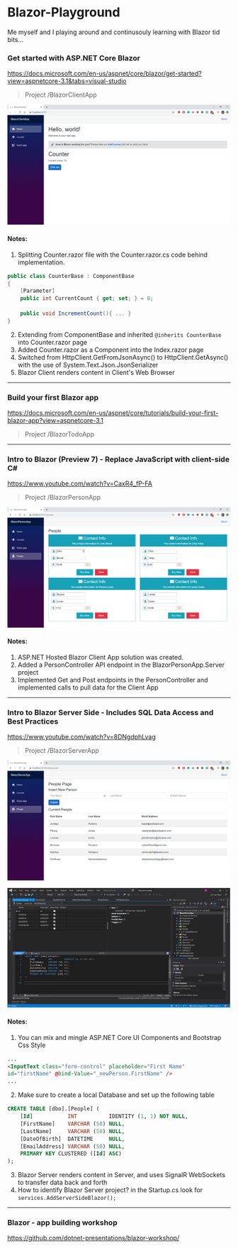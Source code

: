# Blazor-Playground
Me myself and I playing around and continusouly learning with Blazor tid bits...

### Get started with ASP.NET Core Blazor
https://docs.microsoft.com/en-us/aspnet/core/blazor/get-started?view=aspnetcore-3.1&tabs=visual-studio
> Project /BlazorClientApp

![BlazorClientApp Screenshot](https://raw.githubusercontent.com/UdaraAlwis/Blazor-Playground/master/Screenshots/BlazorClientApp/Finished.png)

#### Notes:
1. Splitting Counter.razor file with the Counter.razor.cs code behind implementation. 
```csharp
public class CounterBase : ComponentBase
{
	[Parameter]
	public int CurrentCount { get; set; } = 0;

	public void IncrementCount(){ ... }
}
```
2. Extending from ComponentBase and inherited ```@inherits CounterBase``` into Counter.razor page
3. Added Counter.razor as a Component into the Index.razor page
4. Switched from HttpClient.GetFromJsonAsync() to HttpClient.GetAsync() with the use of System.Text.Json.JsonSerializer
5. Blazor Client renders content in Client's Web Browser

-----------------

### Build your first Blazor app
https://docs.microsoft.com/en-us/aspnet/core/tutorials/build-your-first-blazor-app?view=aspnetcore-3.1
> Project /BlazorTodoApp

-----------------

### Intro to Blazor (Preview 7) - Replace JavaScript with client-side C#
https://www.youtube.com/watch?v=CaxR4_fP-FA
> Project /BlazorPersonApp

![BlazorPersonApp Screenshot](https://raw.githubusercontent.com/UdaraAlwis/Blazor-Playground/master/Screenshots/BlazorPersonApp/Finished.png)

#### Notes:
1. ASP.NET Hosted Blazor Client App solution was created.
2. Added a PersonController API endpoint in the BlazorPersonApp.Server project
3. Implemented Get and Post endpoints in the PersonController and implemented calls to pull data for the Client App

-----------------

### Intro to Blazor Server Side - Includes SQL Data Access and Best Practices
https://www.youtube.com/watch?v=8DNgdphLvag
> Project /BlazorServerApp

![BlazorServerApp Screenshot](https://raw.githubusercontent.com/UdaraAlwis/Blazor-Playground/master/Screenshots/BlazorServerApp/Finished.png)

![BlazorServerApp Database Set up](https://raw.githubusercontent.com/UdaraAlwis/Blazor-Playground/master/Screenshots/BlazorServerApp/Database%20set%20up.png)

#### Notes:
1. You can mix and mingle ASP.NET Core UI Components and Bootstrap Css Style
```html
...
<InputText class="form-control" placeholder="First Name" 
id="firstName" @bind-Value="_newPerson.FirstName" />
...
```
2. Make sure to create a local Database and set up the following table
```sql
CREATE TABLE [dbo].[People] (
    [Id]           INT          IDENTITY (1, 1) NOT NULL,
    [FirstName]    VARCHAR (50) NULL,
    [LastName]     VARCHAR (50) NULL,
    [DateOfBirth]  DATETIME     NULL,
    [EmailAddress] VARCHAR (50) NULL,
    PRIMARY KEY CLUSTERED ([Id] ASC)
);
```
3. Blazor Server renders content in Server, and uses SignalR WebSockets to transfer data back and forth
4. How to identify Blazor Server project? in the Startup.cs look for ```services.AddServerSideBlazor();```
    
-----------------

### Blazor - app building workshop
https://github.com/dotnet-presentations/blazor-workshop/

